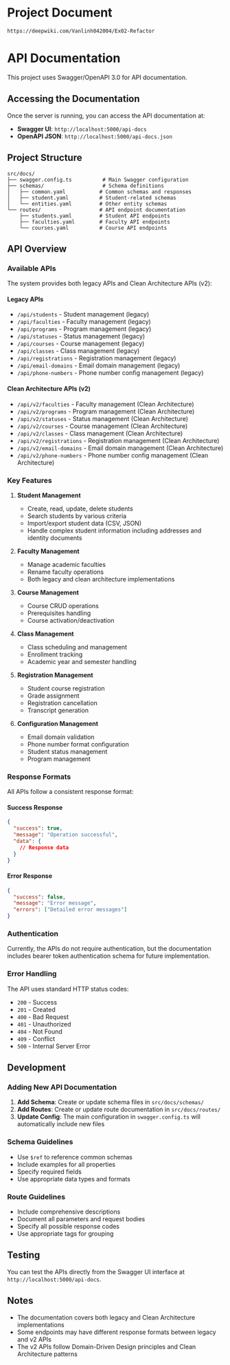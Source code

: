 # Project Document

`https://deepwiki.com/Vanlinh042004/Ex02-Refactor`

# API Documentation

This project uses Swagger/OpenAPI 3.0 for API documentation.

## Accessing the Documentation

Once the server is running, you can access the API documentation at:

- **Swagger UI**: `http://localhost:5000/api-docs`
- **OpenAPI JSON**: `http://localhost:5000/api-docs.json`

## Project Structure

```
src/docs/
├── swagger.config.ts          # Main Swagger configuration
├── schemas/                   # Schema definitions
│   ├── common.yaml           # Common schemas and responses
│   ├── student.yaml          # Student-related schemas
│   └── entities.yaml         # Other entity schemas
└── routes/                   # API endpoint documentation
    ├── students.yaml         # Student API endpoints
    ├── faculties.yaml        # Faculty API endpoints
    └── courses.yaml          # Course API endpoints
```

## API Overview

### Available APIs

The system provides both legacy APIs and Clean Architecture APIs (v2):

#### Legacy APIs

- `/api/students` - Student management (legacy)
- `/api/faculties` - Faculty management (legacy)
- `/api/programs` - Program management (legacy)
- `/api/statuses` - Status management (legacy)
- `/api/courses` - Course management (legacy)
- `/api/classes` - Class management (legacy)
- `/api/registrations` - Registration management (legacy)
- `/api/email-domains` - Email domain management (legacy)
- `/api/phone-numbers` - Phone number config management (legacy)

#### Clean Architecture APIs (v2)

- `/api/v2/faculties` - Faculty management (Clean Architecture)
- `/api/v2/programs` - Program management (Clean Architecture)
- `/api/v2/statuses` - Status management (Clean Architecture)
- `/api/v2/courses` - Course management (Clean Architecture)
- `/api/v2/classes` - Class management (Clean Architecture)
- `/api/v2/registrations` - Registration management (Clean Architecture)
- `/api/v2/email-domains` - Email domain management (Clean Architecture)
- `/api/v2/phone-numbers` - Phone number config management (Clean Architecture)

### Key Features

1. **Student Management**

   - Create, read, update, delete students
   - Search students by various criteria
   - Import/export student data (CSV, JSON)
   - Handle complex student information including addresses and identity documents

2. **Faculty Management**

   - Manage academic faculties
   - Rename faculty operations
   - Both legacy and clean architecture implementations

3. **Course Management**

   - Course CRUD operations
   - Prerequisites handling
   - Course activation/deactivation

4. **Class Management**

   - Class scheduling and management
   - Enrollment tracking
   - Academic year and semester handling

5. **Registration Management**

   - Student course registration
   - Grade assignment
   - Registration cancellation
   - Transcript generation

6. **Configuration Management**
   - Email domain validation
   - Phone number format configuration
   - Student status management
   - Program management

### Response Formats

All APIs follow a consistent response format:

#### Success Response

```json
{
  "success": true,
  "message": "Operation successful",
  "data": {
    // Response data
  }
}
```

#### Error Response

```json
{
  "success": false,
  "message": "Error message",
  "errors": ["Detailed error messages"]
}
```

### Authentication

Currently, the APIs do not require authentication, but the documentation includes bearer token authentication schema for future implementation.

### Error Handling

The API uses standard HTTP status codes:

- `200` - Success
- `201` - Created
- `400` - Bad Request
- `401` - Unauthorized
- `404` - Not Found
- `409` - Conflict
- `500` - Internal Server Error

## Development

### Adding New API Documentation

1. **Add Schema**: Create or update schema files in `src/docs/schemas/`
2. **Add Routes**: Create or update route documentation in `src/docs/routes/`
3. **Update Config**: The main configuration in `swagger.config.ts` will automatically include new files

### Schema Guidelines

- Use `$ref` to reference common schemas
- Include examples for all properties
- Specify required fields
- Use appropriate data types and formats

### Route Guidelines

- Include comprehensive descriptions
- Document all parameters and request bodies
- Specify all possible response codes
- Use appropriate tags for grouping

## Testing

You can test the APIs directly from the Swagger UI interface at `http://localhost:5000/api-docs`.

## Notes

- The documentation covers both legacy and Clean Architecture implementations
- Some endpoints may have different response formats between legacy and v2 APIs
- The v2 APIs follow Domain-Driven Design principles and Clean Architecture patterns
